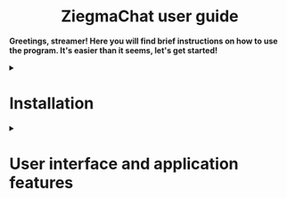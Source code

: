 <h1 align="center">ZiegmaChat user guide</h1>

**Greetings, streamer! Here you will find brief instructions on how to use the program. It's easier than it seems, let's get started!**

<details>

<summary>

# Installation

</summary>

Your first step will be to install the program if you haven't already. To do this, go to [releases](https://github.com/TrueZiegmaster/ZiegmaChat/releases) and install the latest one, all the coolest and most amazing features (and bugs too :P) are always in the latest versions, try to always be on trend with ZiegmaChat!

</details>

<details>

<summary>

# User interface and application features

</summary>

After you have completed the installation and successfully launched the program, Its Majesty, the user interface, appears before your eyes!

<img src=".github/images/main-window.png"/>

The tables below will tell you what each button in each group does.

| **Number** | **Name** | **Description** |
| ------ | ------ | ------ |
| $${\color{green}1}$$ | Toggle visibility | Shows/Hides draggable chatbox. |
| $${\color{green}2}$$ | Toggle game mode | Enables/Disables the overlay mode for the chatbox when it's visible. |
| $${\color{green}3}$$ | Copy widget URL | Click and get the URL to your clipboard. (Use it in a browser to test or make a browser source in OBS) |
| $${\color{green}4}$$ | Apply changes | Save all changes you have made. |
| $${\color{green}5}$$ | Discard changes | Discard all changes. Nothing else would happen, you're safe! |

</details>